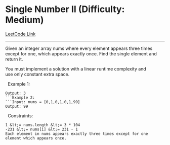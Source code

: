 # Single Number II (Difficulty: Medium)

[LeetCode Link](https://leetcode.com/problems/single-number-ii/)

---

Given an integer array nums where&nbsp;every element appears three times except for one, which appears exactly once. Find the single element and return it.

You must&nbsp;implement a solution with a linear runtime complexity and use&nbsp;only constant&nbsp;extra space.

&nbsp;
Example 1:
```Input: nums = [2,2,3,2]
Output: 3
```Example 2:
```Input: nums = [0,1,0,1,0,1,99]
Output: 99
```
&nbsp;
Constraints:


	1 &lt;= nums.length &lt;= 3 * 104
	-231 &lt;= nums[i] &lt;= 231 - 1
	Each element in nums appears exactly three times except for one element which appears once.


